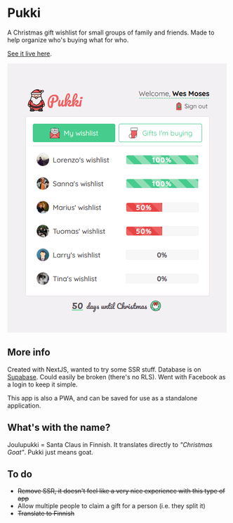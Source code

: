 # Pukki

A Christmas gift wishlist for small groups of family and friends. Made to help organize who's buying what for who.

[See it live here](https://pukki.vercel.app/).

![Screenshot](/screenshot.png)

## More info

Created with NextJS, wanted to try some SSR stuff. Database is on [Supabase](https://supabase.com/). Could easily be broken (there's no RLS). Went with Facebook as a login to keep it simple.

This app is also a PWA, and can be saved for use as a standalone application.

## What's with the name?

Joulupukki = Santa Claus in Finnish. It translates directly to _"Christmas Goat"_. Pukki just means goat.

## To do

- ~~Remove SSR, it doesn't feel like a very nice experience with this type of app~~
- Allow multiple people to claim a gift for a person (i.e. they split it)
- ~~Translate to Finnish~~
